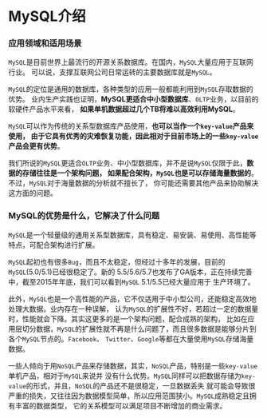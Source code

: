 MySQL介绍
============================================================
### 应用领域和适用场景
`MySQL`是目前世界上最流行的开源关系数据库。在国内，`MySQL`大量应用于互联网行业。
可以说，支撑互联网公司日常运转的主要数据库就是`MySQL`。

`MySQL`的定位是通用的数据库，各种类型的应用一般都能利用到`MySQL`存取数据的优势。
业内生产实践也证明，**MySQL更适合中小型数据库**、`OLTP`业务，以目前的软硬件产品水平来看，
**如果单机数据超过几个TB将难以高效利用MySQL**。

`MySQL`可以作为传统的关系型数据库产品使用，**也可以当作一个`key-value`产品来使用，
由于它具有优秀的灾难恢复功能，因此相对于目前市场上的一些`key-value`产品会更有优势**。

我们所说的`MySQL`更适合`OLTP`业务、中小型数据库，并不是说`MySQL`仅限于此，**数据的存储往往是一个架构问题，
如果配合架构，`MySQL`也是可以存储海量数据的**。不过，`MySQL`对于海量数据的分析就不擅长了，
你可能还需要其他产品来协助解决这方面的问题。

### MySQL的优势是什么，它解决了什么问题
`MySQL`是一个轻量级的通用关系型数据库，具有稳定、易安装、易使用、高性能等特点，可配合架构进行扩展。

`MySQL`起初也有很多`Bug`，而且不太稳定，但经过十多年的发展，目前的`MySQL`(5.0/5.1)已经很稳定了。新的
5.5/5.6/5.7也发布了GA版本，正在持续完善中，截至2015年年底，我们可以看到`MySQL` 5.1/5.5已经大量应用于
生产环境了。

此外，`MySQL`也是一个高性能的产品，它不仅适用于中小型公司，还能稳定高效地处理大数据。业内存在一种误解，
认为`MySQL`的扩展性不好，若超过一定的数据量时，性能就会下降。其实这更多的是一个架构问题，配合成熟的架构，
比如在应用层切分数据，`MySQL`的扩展性就不再是什么问题了，而且很多数据是能够分片到各个`MySQL`节点的。`Facebook`、
`Twitter`、`Google`等都在大量使用`MySQL`存储海量数据。

一些人倾向于用`NoSQL`产品来存储数据，其实，`NoSQL`产品，特别是一些`key-value`单机产品，相对于`MySQL`来说并
没有什么优势。`MySQL`同样可以把数据存储为`key-value`的形式，并且，`NoSQL`的产品还不是很稳定，一旦数据丢失
就可能会导致很严重的损失，又往往因为数据模型简单，所以应用范围狭小。`MySQL`成熟稳定且拥有丰富的数据类型，
它的关系模型可以满足项目不断增加的商业需求。




